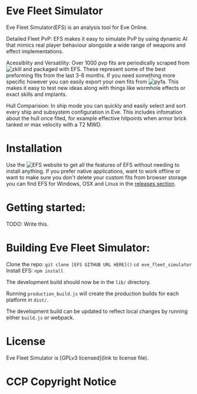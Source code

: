 # Eve Fleet Simulator

Eve Fleet Simulator(EFS) is an analysis tool for Eve Online.

Detailed Fleet PvP: EFS makes it easy to simulate PvP by using dynamic AI that mimics real player behaviour alongside a wide range of weapons and effect implementations.

Acessiblity and Versatility: Over 1000 pvp fits are periodically scraped from ![zkill]() and packaged with EFS. These represent some of the best preforming fits from the last 3-6 months. If you need something more specific however you can easily export your own fits from ![pyfa](). This makes it easy to test new ideas along with things like wormhole effects or exact skills and implants.

Hull Comparision: In ship mode you can quickly and easily select and sort every ship and subsystem configuration in Eve. This includes infomation about the hull once fited, for example effective hitpoints when armor brick tanked or max velocity with a T2 MWD.

# Installation

Use the ![EFS website]() to get all the features of EFS without needing to install anything.
If you prefer native applications, want to work offline or want to make sure you don't delete your custom fits from browser storage you can find EFS for Windows, OSX and Linux in the [releases section]().

# Getting started:
TODO: Write this.

# Building Eve Fleet Simulator:

Clone the repo: `git clone [EFS GITHUB URL HERE]()`
`cd eve_fleet_simulator`
Install EFS: `npm install`

The development build should now be in the `lib/` directory.

Running `production_build.js` will create the production builds for each platform in `dist/`.

The development build can be updated to reflect local changes by running either `build.js` or webpack.

# License
Eve Fleet Simulator is [GPLv3 licensed](link to license file).

# CCP Copyright Notice
